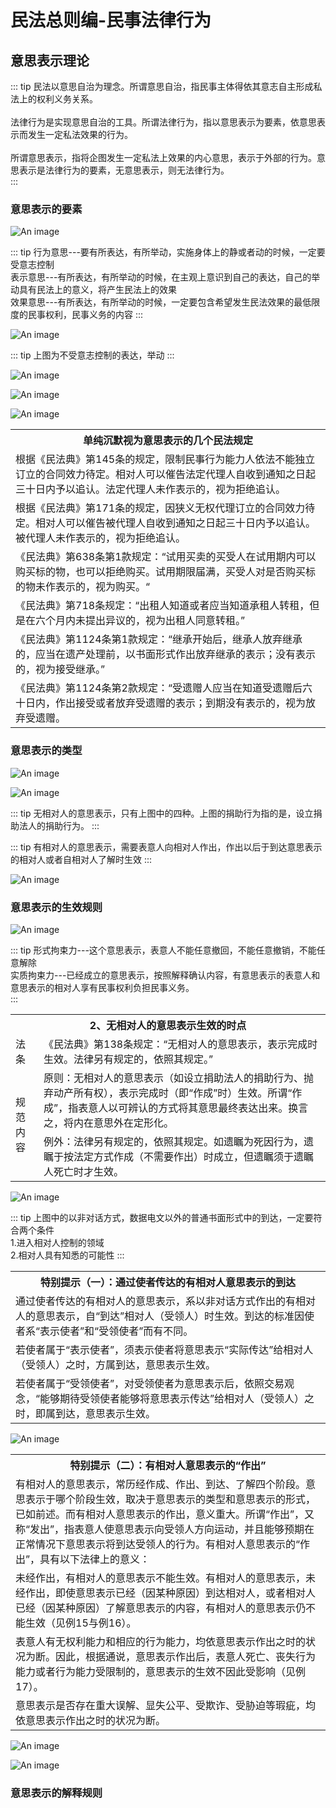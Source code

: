 # 民法总则编-民事法律行为

## 意思表示理论

::: tip
民法以意思自治为理念。所谓意思自治，指民事主体得依其意志自主形成私法上的权利义务关系。<br/>
<br/>
法律行为是实现意思自治的工具。所谓法律行为，指以意思表示为要素，依意思表示而发生一定私法效果的行为。<br/>
<br/>
所谓意思表示，指将企图发生一定私法上效果的内心意思，表示于外部的行为。意思表示是法律行为的要素，无意思表示，则无法律行为。<br/>
:::



### 意思表示的要素

![An image](../../assets/civil_79.jpg)

::: tip 
行为意思---要有所表达，有所举动，实施身体上的静或者动的时候，一定要受意志控制<br/>
表示意思---有所表达，有所举动的时候，在主观上意识到自己的表达，自己的举动具有民法上的意义，将产生民法上的效果<br/>
效果意思---有所表达，有所举动的时候，一定要包含希望发生民法效果的最低限度的民事权利，民事义务的内容
:::

![An image](../../assets/civil_91.jpg)

::: tip
上图为不受意志控制的表达，举动
:::

![An image](../../assets/civil_80.jpg)


![An image](../../assets/civil_81.jpg)

![An image](../../assets/civil_82.jpg)

<table>
    <tr>
        <th>单纯沉默视为意思表示的几个民法规定</th>
    </tr>
    <tr>
        <td>根据《民法典》第145条的规定，限制民事行为能力人依法不能独立订立的合同效力待定。相对人可以催告法定代理人自收到通知之日起三十日内予以追认。法定代理人未作表示的，视为拒绝追认。</td>
    </tr>
    <tr>
        <td>根据《民法典》第171条的规定，因狭义无权代理订立的合同效力待定。相对人可以催告被代理人自收到通知之日起三十日内予以追认。被代理人未作表示的，视为拒绝追认。</td>
    </tr>
    <tr>
        <td>《民法典》第638条第1款规定：“试用买卖的买受人在试用期内可以购买标的物，也可以拒绝购买。试用期限届满，买受人对是否购买标的物未作表示的，视为购买。“</td>
    </tr>
    <tr>
        <td>《民法典》第718条规定：“出租人知道或者应当知道承租人转租，但是在六个月内未提出异议的，视为出租人同意转租。”</td>
    </tr>
    <tr>
        <td>《民法典》第1124条第1款规定：“继承开始后，继承人放弃继承的，应当在遗产处理前，以书面形式作出放弃继承的表示；没有表示的，视为接受继承。”</td>
    </tr>
    <tr>
        <td>《民法典》第1124条第2款规定：“受遗赠人应当在知道受遗赠后六十日内，作出接受或者放弃受遗赠的表示；到期没有表示的，视为放弃受遗赠。</td>
    </tr>
</table>


### 意思表示的类型


![An image](../../assets/civil_83.jpg)

![An image](../../assets/civil_84.jpg)

::: tip
无相对人的意思表示，只有上图中的四种。上图的捐助行为指的是，设立捐助法人的捐助行为。
:::

::: tip
有相对人的意思表示，需要表意人向相对人作出，作出以后于到达意思表示的相对人或者自相对人了解时生效
:::

![An image](../../assets/civil_85.jpg)


### 意思表示的生效规则

![An image](../../assets/civil_86.jpg)

::: tip
形式拘束力---这个意思表示，表意人不能任意撤回，不能任意撤销，不能任意解除<br/>
实质拘束力---已经成立的意思表示，按照解释确认内容，有意思表示的表意人和意思表示的相对人享有民事权利负担民事义务。<br/>
:::

<table>
    <tr>
        <th colspan="2">2、无相对人的意思表示生效的时点</th>
    </tr>
    <tr>
        <td>法条</td>
        <td>《民法典》第138条规定：“无相对人的意思表示，表示完成时生效。法律另有规定的，依照其规定。”</td>
    </tr>
    <tr>
        <td rowspan="2">规范内容</td>
        <td>原则：无相对人的意思表示（如设立捐助法人的捐助行为、抛弃动产所有权），表示完成时（即“作成”时）生效。所谓“作成”，指表意人以可辨认的方式将其意思最终表达出来。换言之，将内在意思外在定形化。</td>
    </tr>
    <tr>
        <td>例外：法律另有规定的，依照其规定。如遗瞩为死因行为，遗瞩于按法定方式作成（不需要作出）时成立，但遗瞩须于遗瞩人死亡时才生效。</td>
    </tr>
</table>

![An image](../../assets/civil_87.jpg)

::: tip
上图中的以非对话方式，数据电文以外的普通书面形式中的到达，一定要符合两个条件<br/>
1.进入相对人控制的领域<br/>
2.相对人具有知悉的可能性
:::

<table>
    <tr>
        <th>特别提示（一）：通过使者传达的有相对人意思表示的到达</th>
    </tr>
    <tr>
        <td>通过使者传达的有相对人的意思表示，系以非对话方式作出的有相对人的意思表示，自“到达”相对人（受领人）时生效。到达的标准因使者系“表示使者”和“受领使者”而有不同。</td>
    </tr>
    <tr>
        <td>若使者属于“表示使者”，须表示使者将意思表示“实际传达”给相对人（受领人）之时，方属到达，意思表示生效。</td>
    </tr>
    <tr>
        <td>若使者属于“受领使者”，对受领使者为意思表示后，依照交易观念，“能够期待受领使者能够将意思表示传达”给相对人（受领人）之时，即属到达，意思表示生效。</td>
    </tr>
</table>


![An image](../../assets/civil_88.jpg)


<table>
    <tr>
        <th>特别提示（二）：有相对人意思表示的“作出”</th>
    </tr>
    <tr>
        <td>有相对人的意思表示，常历经作成、作出、到达、了解四个阶段。意思表示于哪个阶段生效，取决于意思表示的类型和意思表示的形式，已如前述。而有相对人意思表示的作出，意义重大。所谓“作出”，又称“发出”，指表意人使意思表示向受领人方向运动，并且能够预期在正常情况下意思表示将到达受领人的行为。有相对人意思表示的“作出”，具有以下法律上的意义：</td>
    </tr>
    <tr>
        <td>
            未经作出，有相对人的意思表示不能生效。有相对人的意思表示，未经作出，即使意思表示已经（因某种原因）到达相对人，或者相对人已经（因某种原因）了解意思表示的内容，有相对人的意思表示仍不能生效（见例15与例16）。
         </td>
    </tr>
    <tr>
        <td>
            表意人有无权利能力和相应的行为能力，均依意思表示作出之时的状况为断。因此，根据通说，意思表示作出后，表意人死亡、丧失行为能力或者行为能力受限制的，意思表示的生效不因此受影响（见例17）。
        </td>
    </tr>
    <tr>
        <td>意思表示是否存在重大误解、显失公平、受欺诈、受胁迫等瑕疵，均依意思表示作出之时的状况为断。</td>
    </tr>
</table>


![An image](../../assets/civil_89.jpg)

![An image](../../assets/civil_90.jpg)

### 意思表示的解释规则




